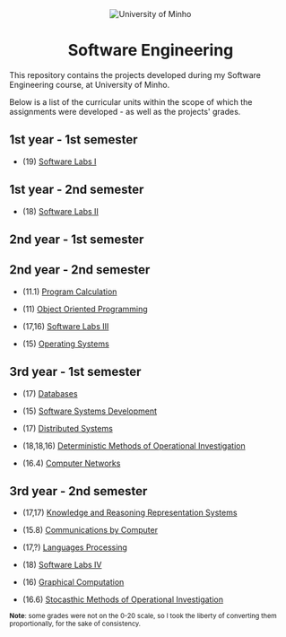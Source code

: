 <div align="center">
  <img src="https://www.eng.uminho.pt/SiteAssets/Logo.PNG" alt="University of Minho">
  <br>
</div>

<div align="center">
	<h1><strong>Software Engineering</strong></h1>
</div>

This repository contains the projects developed during my Software Engineering course, at University of Minho.

Below is a list of the curricular units within the scope of which the assignments were developed - as well as the projects' grades.

## 1st year - 1st semester

  * (19) [Software Labs I](1/Software%20Labs%20I)

## 1st year - 2nd semester

  * (18)  [Software Labs II](1/Software%20Labs%20II)

## 2nd year - 1st semester

## 2nd year - 2nd semester

  * (11.1) [Program Calculation](2/Program%20Calculation)

  * (11) [Object Oriented Programming](2/Object%20Oriented%20Programming)

  * (17,16) [Software Labs III](2/Software%20Labs%20III)

  * (15) [Operating Systems](2/Operating%20Systems)

## 3rd year - 1st semester

  * (17) [Databases](3/1st%20semester/Databases)

  * (15) [Software Systems Development](3/1st%20semester/Software%20Systems%20Development)

  * (17) [Distributed Systems](3/1st%20semester/Distributed%20Systems)

  * (18,18,16) [Deterministic Methods of Operational Investigation](3/1st%20semester/Deterministic%20Methods%20of%20Operational%20Investigation)

  * (16.4) [Computer Networks](3/1st%20semester/Computer%20Networks)


## 3rd year - 2nd semester

  * (17,17) [Knowledge and Reasoning Representation Systems](3/2nd%20semester/Knowledge%20and%20Reasoning%20Representation%20Systems)

  * (15.8) [Communications by Computer](3/2nd%20semester/Communications%20by%20Computer)

  * (17,?) [Languages Processing](3/2nd%20semester/Languages%20Processing)

  * (18) [Software Labs IV](3/2nd%20semester/Software%20Labs%20IV)

  * (16) [Graphical Computation](3/2nd%20semester/Graphical%20Computation)

  * (16.6) [Stocasthic Methods of Operational Investigation](3/2nd%20semester/Stocasthic%20Methods%20of%20Operational%20Investigation)



<sup>**Note**: some grades were not on the 0-20 scale, so I took the liberty of converting them proportionally, for the sake of consistency.</sup>
